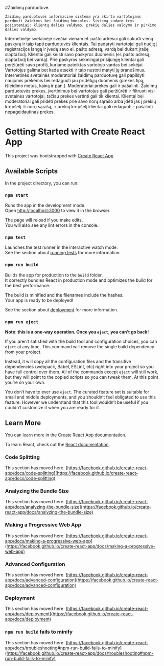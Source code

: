 #Žaidimų parduotuvė.

    Žaidimų parduotuvės informacinė sistema yra skirta vartotojams parduoti žaidimus bei žaidimų konsoles. Sistemą sudaro trys posistemiai: klientų dalies valdymo, prekių dalies valdymo ir pirkimo dalies valdymo.
Internetinėje svetainėje svečiai vienam el. pašto adresui gali sukurti vieną paskyrą ir taip tapti parduotuvės klientais. Tai padaryti vartotojai gali nuėję į registracijos langą ir įvedę savo el. pašto adresą, vardą bei dukart įrašę slaptažodį. Klientai gali keisti savo paskyros duomenis (el. pašto adresą, slaptažodį bei vardą).
Prie paskyros sėkmingai prisijungę klientai gali peržiūrėti savo profilį, kuriame pateiktas vartotojo vardas bei sekėjai. Vartotojus galima bet kada atsekti ir taip nustoti matyti jų pranešimus.
Internetinės svetainės moderatoriai žaidimų parduotuvę gali papildyti naujomis prekėmis bei redaguoti jau pridėtųjų duomenis (prekės tipą, išleidimo metus, kainą ir pan.). Moderatoriai prekes gali ir pašalinti.
Žaidimų parduotuvės prekes, įvertinimus bei vartotojus gali peržiūrėti ir filtruoti visi svetainės vartotojai, tačiau prekes vertinti gali tik klientai.
Klientai bei moderatoriai gali pridėti prekes prie savo norų sąrašo arba įdėti jas į prekių krepšelį. Ir norų sąrašą, ir prekių krepšelį klientai gali redaguoti – pašalinti nepageidautinas prekes. 


# Getting Started with Create React App

This project was bootstrapped with [Create React App](https://github.com/facebook/create-react-app).

## Available Scripts

In the project directory, you can run:

### `npm start`

Runs the app in the development mode.\
Open [http://localhost:3000](http://localhost:3000) to view it in the browser.

The page will reload if you make edits.\
You will also see any lint errors in the console.

### `npm test`

Launches the test runner in the interactive watch mode.\
See the section about [running tests](https://facebook.github.io/create-react-app/docs/running-tests) for more information.

### `npm run build`

Builds the app for production to the `build` folder.\
It correctly bundles React in production mode and optimizes the build for the best performance.

The build is minified and the filenames include the hashes.\
Your app is ready to be deployed!

See the section about [deployment](https://facebook.github.io/create-react-app/docs/deployment) for more information.

### `npm run eject`

**Note: this is a one-way operation. Once you `eject`, you can’t go back!**

If you aren’t satisfied with the build tool and configuration choices, you can `eject` at any time. This command will remove the single build dependency from your project.

Instead, it will copy all the configuration files and the transitive dependencies (webpack, Babel, ESLint, etc) right into your project so you have full control over them. All of the commands except `eject` will still work, but they will point to the copied scripts so you can tweak them. At this point you’re on your own.

You don’t have to ever use `eject`. The curated feature set is suitable for small and middle deployments, and you shouldn’t feel obligated to use this feature. However we understand that this tool wouldn’t be useful if you couldn’t customize it when you are ready for it.

## Learn More

You can learn more in the [Create React App documentation](https://facebook.github.io/create-react-app/docs/getting-started).

To learn React, check out the [React documentation](https://reactjs.org/).

### Code Splitting

This section has moved here: [https://facebook.github.io/create-react-app/docs/code-splitting](https://facebook.github.io/create-react-app/docs/code-splitting)

### Analyzing the Bundle Size

This section has moved here: [https://facebook.github.io/create-react-app/docs/analyzing-the-bundle-size](https://facebook.github.io/create-react-app/docs/analyzing-the-bundle-size)

### Making a Progressive Web App

This section has moved here: [https://facebook.github.io/create-react-app/docs/making-a-progressive-web-app](https://facebook.github.io/create-react-app/docs/making-a-progressive-web-app)

### Advanced Configuration

This section has moved here: [https://facebook.github.io/create-react-app/docs/advanced-configuration](https://facebook.github.io/create-react-app/docs/advanced-configuration)

### Deployment

This section has moved here: [https://facebook.github.io/create-react-app/docs/deployment](https://facebook.github.io/create-react-app/docs/deployment)

### `npm run build` fails to minify

This section has moved here: [https://facebook.github.io/create-react-app/docs/troubleshooting#npm-run-build-fails-to-minify](https://facebook.github.io/create-react-app/docs/troubleshooting#npm-run-build-fails-to-minify)

